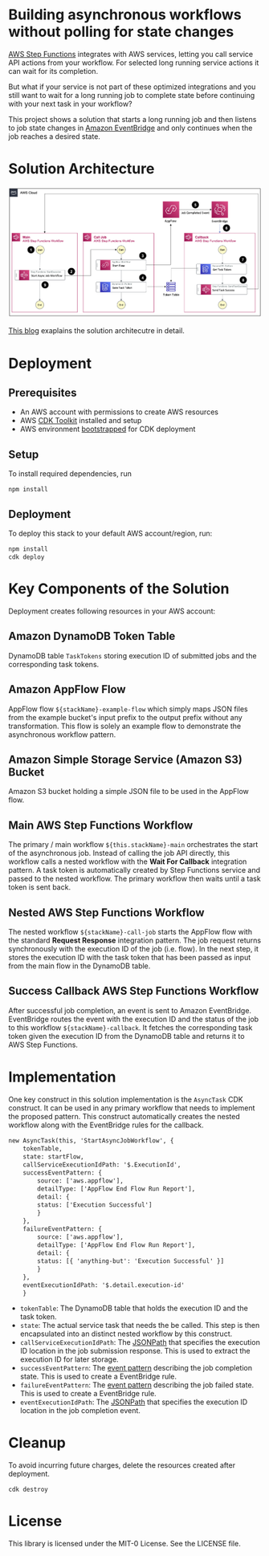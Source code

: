# Building asynchronous workflows without polling for state changes

[AWS Step Functions](https://docs.aws.amazon.com/step-functions/latest/dg/welcome.html) integrates with AWS services, letting you call service API actions from your workflow. For selected long running service actions it can wait for its completion.

But what if your service is not part of these optimized integrations and you still want to wait for a long running job to complete state before continuing with your next task in your workflow? 

This project shows a solution that starts a long running job and then listens to job state changes in [Amazon EventBridge](https://docs.aws.amazon.com/eventbridge/latest/userguide/eb-what-is.html) and only continues when the job reaches a desired state. 

# Solution Architecture

![Solution Architecture](docs/images/solution-architecture.png)

[This blog](https://aws.amazon.com/blogs) exaplains the solution architecutre in detail.

# Deployment

## Prerequisites

- An AWS account with permissions to create AWS resources
- AWS [CDK Toolkit](https://docs.aws.amazon.com/cdk/v2/guide/cli.html) installed and setup
- AWS environment [bootstrapped](https://docs.aws.amazon.com/cdk/v2/guide/bootstrapping.html) for CDK deployment

## Setup
To install required dependencies, run

```
npm install
```

## Deployment 

To deploy this stack to your default AWS account/region, run:

```
npm install
cdk deploy
```

# Key Components of the Solution

Deployment creates following resources in your AWS account:

## Amazon DynamoDB Token Table

DynamoDB table `TaskTokens` storing execution ID of submitted jobs and the corresponding task tokens.

## Amazon AppFlow Flow

AppFlow flow `${stackName}-example-flow` which simply maps JSON files from the example bucket's input prefix to the output prefix without any transformation. This flow is solely an example flow to demonstrate the asynchronous workflow pattern.

## Amazon Simple Storage Service (Amazon S3) Bucket

Amazon S3 bucket holding a simple JSON file to be used in the AppFlow flow. 

## Main AWS Step Functions Workflow

The primary / main workflow `${this.stackName}-main` orchestrates the start of the asynchronous job. Instead of calling the job API directly, this workflow calls a nested workflow with the **Wait For Callback** integration pattern. A task token is automatically created by Step Functions service and passed to the nested workflow. The primary workflow then waits until a task token is sent back. 

## Nested AWS Step Functions Workflow
The nested workflow `${stackName}-call-job` starts the AppFlow flow with the standard **Request Response** integration pattern. The job request returns synchronously with the execution ID of the job (i.e. flow). In the next step, it stores the execution ID with the task token that has been passed as input from the main flow in the DynamoDB table. 

## Success Callback AWS Step Functions Workflow
After successful job completion, an event is sent to Amazon EventBridge. EventBridge routes the event with the execution ID and the status of the job to this workflow `${stackName}-callback`. It fetches the corresponding task token given the execution ID from the DynamoDB table and returns it to AWS Step Functions. 

# Implementation

One key construct in this solution implementation is the `AsyncTask` CDK construct. 
It can be used in any primary workflow that needs to implement the proposed pattern. This construct automatically creates the nested workflow along with the EventBridge rules for the callback. 

```
new AsyncTask(this, 'StartAsyncJobWorkflow', {
    tokenTable,
    state: startFlow,
    callServiceExecutionIdPath: '$.ExecutionId',
    successEventPattern: {
        source: ['aws.appflow'],
        detailType: ['AppFlow End Flow Run Report'],
        detail: {
        status: ['Execution Successful']
        }
    },
    failureEventPattern: {
        source: ['aws.appflow'],
        detailType: ['AppFlow End Flow Run Report'],
        detail: {
        status: [{ 'anything-but': 'Execution Successful' }]
        }
    },
    eventExecutionIdPath: '$.detail.execution-id'
    }
```

- `tokenTable`: The DynamoDB table that holds the execution ID and the task token.
- `state`: The actual service task that needs the be called. This step is then encapsulated into an distinct nested workflow by this construct. 
- `callServiceExecutionIdPath`: The [JSONPath](https://github.com/json-path/JsonPath) that specifies the execution ID location in the job submission response. This is used to extract the execution ID for later storage. 
- `successEventPattern`: The [event pattern](https://docs.aws.amazon.com/eventbridge/latest/userguide/eb-event-patterns.html) describing the job completion state. This is used to create a EventBridge rule. 
- `failureEventPattern`:  The [event pattern](https://docs.aws.amazon.com/eventbridge/latest/userguide/eb-event-patterns.html) describing the job failed state. This is used to create a EventBridge rule.
- `eventExecutionIdPath`: The [JSONPath](https://github.com/json-path/JsonPath) that specifies the execution ID location in the job completion event. 


# Cleanup

To avoid incurring future charges, delete the resources created after deployment.

```
cdk destroy
```

# License

This library is licensed under the MIT-0 License. See the LICENSE file.
